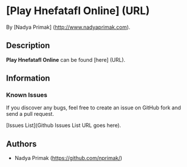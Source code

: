 # [Play Hnefatafl Online] (URL)


By [Nadya Primak] (http://www.nadyaprimak.com).


## Description
**Play Hnefatafl Online** can be found [here] (URL).  



## Information




### Known Issues

If you discover any bugs, feel free to create an issue on GitHub fork and
send a pull request.

[Issues List](Github Issues List URL goes here).

## Authors

* Nadya Primak (https://github.com/nprimak/)

